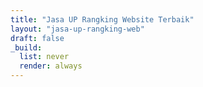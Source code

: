 ```yaml
---
title: "Jasa UP Rangking Website Terbaik"
layout: "jasa-up-rangking-web"
draft: false
_build:
  list: never
  render: always
---
```

